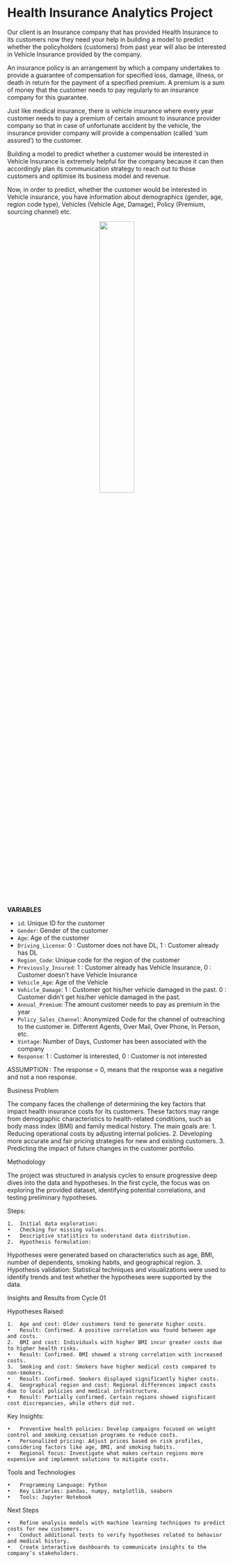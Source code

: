 # Health Insurance Analytics Project

Our client is an Insurance company that has provided Health Insurance to its customers now they need your help in building a model to predict whether the policyholders (customers) from past year will also be interested in Vehicle Insurance provided by the company.

An insurance policy is an arrangement by which a company undertakes to provide a guarantee of compensation for specified loss, damage, illness, or death in return for the payment of a specified premium. A premium is a sum of money that the customer needs to pay regularly to an insurance company for this guarantee.

Just like medical insurance, there is vehicle insurance where every year customer needs to pay a premium of certain amount to insurance provider company so that in case of unfortunate accident by the vehicle, the insurance provider company will provide a compensation (called ‘sum assured’) to the customer.

Building a model to predict whether a customer would be interested in Vehicle Insurance is extremely helpful for the company because it can then accordingly plan its communication strategy to reach out to those customers and optimise its business model and revenue.

Now, in order to predict, whether the customer would be interested in Vehicle insurance, you have information about demographics (gender, age, region code type), Vehicles (Vehicle Age, Damage), Policy (Premium, sourcing channel) etc.

<center><img width="40%" src="https://img.freepik.com/free-vector/social-security-concept-illustration_114360-17279.jpg?t=st=1731539901~exp=1731543501~hmac=f2cec6918cf5f73b2fabc8333bffb8216ee41c5c08ac1326536af5fd3c35c89b&w=1380"></center>

**VARIABLES**

* `id`:   Unique ID for the customer
* `Gender`:   Gender of the customer
* `Age`:	Age of the customer
* `Driving_License`:	0 : Customer does not have DL, 1 : Customer already has DL
* `Region_Code`:	Unique code for the region of the customer
* `Previously_Insured`:	1 : Customer already has Vehicle Insurance, 0 : Customer doesn't have Vehicle Insurance
* `Vehicle_Age`:	Age of the Vehicle
* `Vehicle_Damage`:	1 : Customer got his/her vehicle damaged in the past. 0 : Customer didn't get his/her vehicle damaged in the past.
* `Annual_Premium`:	The amount customer needs to pay as premium in the year
* `Policy_Sales_Channel`: Anonymized Code for the channel of outreaching to the customer ie. Different Agents, Over Mail, Over Phone, In Person, etc.
* `Vintage`:	Number of Days, Customer has been associated with the company
* `Response`:	1 : Customer is interested, 0 : Customer is not interested

ASSUMPTION : The response  = 0, means that the response was a negative and not a non response.


Business Problem

The company faces the challenge of determining the key factors that impact health insurance costs for its customers. These factors may range from demographic characteristics to health-related conditions, such as body mass index (BMI) and family medical history. The main goals are:
	1.	Reducing operational costs by adjusting internal policies.
	2.	Developing more accurate and fair pricing strategies for new and existing customers.
	3.	Predicting the impact of future changes in the customer portfolio.

Methodology

The project was structured in analysis cycles to ensure progressive deep dives into the data and hypotheses. In the first cycle, the focus was on exploring the provided dataset, identifying potential correlations, and testing preliminary hypotheses.

Steps:

	1.	Initial data exploration:
	•	Checking for missing values.
	•	Descriptive statistics to understand data distribution.
	2.	Hypothesis formulation:
Hypotheses were generated based on characteristics such as age, BMI, number of dependents, smoking habits, and geographical region.
	3.	Hypothesis validation:
Statistical techniques and visualizations were used to identify trends and test whether the hypotheses were supported by the data.

Insights and Results from Cycle 01

Hypotheses Raised:

	1.	Age and cost: Older customers tend to generate higher costs.
	•	Result: Confirmed. A positive correlation was found between age and costs.
	2.	BMI and cost: Individuals with higher BMI incur greater costs due to higher health risks.
	•	Result: Confirmed. BMI showed a strong correlation with increased costs.
	3.	Smoking and cost: Smokers have higher medical costs compared to non-smokers.
	•	Result: Confirmed. Smokers displayed significantly higher costs.
	4.	Geographical region and cost: Regional differences impact costs due to local policies and medical infrastructure.
	•	Result: Partially confirmed. Certain regions showed significant cost discrepancies, while others did not.

Key Insights:

	•	Preventive health policies: Develop campaigns focused on weight control and smoking cessation programs to reduce costs.
	•	Personalized pricing: Adjust prices based on risk profiles, considering factors like age, BMI, and smoking habits.
	•	Regional focus: Investigate what makes certain regions more expensive and implement solutions to mitigate costs.

Tools and Technologies

	•	Programming Language: Python
	•	Key Libraries: pandas, numpy, matplotlib, seaborn
	•	Tools: Jupyter Notebook

Next Steps

	•	Refine analysis models with machine learning techniques to predict costs for new customers.
	•	Conduct additional tests to verify hypotheses related to behavior and medical history.
	•	Create interactive dashboards to communicate insights to the company’s stakeholders.

